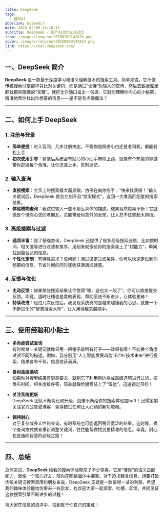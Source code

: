 ```yaml
---
title: DeepSeek
tags:
  - 趣味AI
abbrlink: bc9a4dc7
date: 2025-02-09 14:10:17
subTitle: DeepSeek - 国产AI的六边形战士
icon: /images/longshot20250209141826.png
cover: /images/longshot20250209141924.png
link: https://chat.deepseek.com/
---
```


## 一、DeepSeek 简介

**DeepSeek** 是一款基于深度学习和语义理解技术的搜索工具。简单来说，它不像传统搜索引擎那样只比对关键词，而是通过“读懂”你输入的查询，然后去数据库里翻找那些隐藏的“宝藏”。就好比你随口说出一句话，它就能理解你内心的小秘密，精准地帮你找出你想要的信息——是不是有点像魔法？

---

## 二、如何上手 DeepSeek

### 1. 注册与登录

- **简单便捷**：进入官网，几步注册搞定。不管你是网络小白还是老司机，都能轻松上手
- **初次使用引导**：登录后系统会有贴心的小助手带你上路，就像有个热情的导游带你逛遍每个角落，让你迅速上手，告别迷茫。

### 2. 输入查询

- **直接搜索**：主页上的搜索框大而显眼，仿佛在向你招手：“快来找我呀！”输入关键词后，DeepSeek 就会立刻开启“探宝模式”，返回一大堆高匹配度的搜索结果。
- **体验模糊查询**：我试过输入一些不那么具体的描述，结果竟然惊喜不断！它就像是个懂你心思的老朋友，总能带给你意外的发现，让人忍不住竖起大拇指。

### 3. 高级搜索与过滤

- **选项丰富**：除了基础查询，DeepSeek 还提供了很多高级搜索选项，比如按时间、相关度等进行过滤和排序。用起来就像给你的搜索装上了“超能力”，瞬间找到最合适的信息。
- **个性化定制**：有特殊需求？没问题！通过设定过滤条件，你可以快速定位到你想要的信息，节省时间的同时还收获满满成就感。

### 4. 反馈与优化

- **主动反馈**：如果某些搜索结果让你觉得“嗯，这也太一般了”，你可以直接提交反馈。毕竟，适时吐槽也是爱的表现，帮助系统不断进步，让体验更棒！
- **持续改进**：经过几次反馈后，我发现系统真的是越来越懂我的心思，就像一个不断进化的“智慧搜索大师”，让人用得越来越顺手。

---

## 三、使用经验和小贴士

- **多角度尝试查询**  
  有时候单一关键词就像只用一把锤子敲所有钉子——效果有限！不妨换个角度试试不同的描述。例如，我分别用“人工智能发展趋势”和“AI 技术未来”进行搜索，结果各有千秋，信息收获满满。

- **善用高级选项**  
  如果你对搜索结果有更高要求，就别忘了利用侧边栏或高级选项进行过滤。按发布时间、相关度排序等，简直就像给搜索装上了“雷达”，迅速锁定目标！

- **关注系统更新**  
  DeepSeek 团队不断优化和升级，就像不断给你的搜索体验加buff！记得定期关注官方公告或博客，免得错过任何让人心动的新功能哦。

- **保持耐心**  
  对于复杂或多义性的查询，有时系统也可能返回稍显宽泛的结果。这时候，换个查询方式或者重新调整关键词，往往能帮你找到更精准的信息。毕竟，耐心也是通向智慧的必经之路！

---

## 四、总结

总体来说，**DeepSeek** 给我的搜索体验带来了不少惊喜。它那“懂你”的语义匹配能力，就像一个知心好友，陪你在网络海洋中探宝。对于追求精准信息、想要打破传统关键词搜索局限的朋友来说，DeepSeek 无疑是一款值得一试的利器。希望我的趣味体验能给你带来一些启发，也欢迎大家一起探索、吐槽、反馈，共同见证这款搜索引擎不断进步的过程！

祝大家在信息的海洋中，找到属于你自己的宝藏！